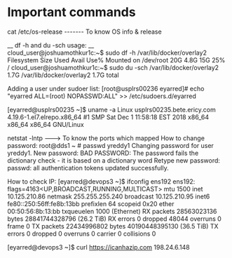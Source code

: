 # Important commands 
cat /etc/os-release   ------- To know OS info & release    

__ df -h and du -sch usage: __    
cloud_user@joshuamothkur1c:~$ sudo df -h /var/lib/docker/overlay2    
Filesystem      Size  Used Avail Use% Mounted on
/dev/root        20G  4.8G   15G  25% /
cloud_user@joshuamothkur1c:~$ sudo du -sch /var/lib/docker/overlay2
1.7G    /var/lib/docker/overlay2
1.7G    total

Adding a user under sudoer list:
[root@usplrs00236 eyarred]# echo "eyarred ALL=(root) NOPASSWD:ALL" >> /etc/sudoers.d/eyarred

[eyarred@usplrs00235 ~]$ uname -a
Linux usplrs00235.bete.ericy.com 4.19.6-1.el7.elrepo.x86_64 #1 SMP Sat Dec 1 11:58:18 EST 2018 x86_64 x86_64 x86_64 GNU/Linux

netstat -lntp   ---> To know the ports which mapped
How to change password:
root@dds1 ~ # passwd yreddy1
Changing password for user yreddy1.
New password:
BAD PASSWORD: The password fails the dictionary check - it is based on a dictionary word
Retype new password:
passwd: all authentication tokens updated successfully.

How to check IP:
[eyarred@devops3 ~]$ ifconfig ens192
ens192: flags=4163<UP,BROADCAST,RUNNING,MULTICAST>  mtu 1500
        inet 10.125.210.86  netmask 255.255.255.240  broadcast 10.125.210.95
        inet6 fe80::250:56ff:fe8b:13bb  prefixlen 64  scopeid 0x20<link>
        ether 00:50:56:8b:13:bb  txqueuelen 1000  (Ethernet)
        RX packets 28563023136  bytes 28841744328796 (26.2 TiB)
        RX errors 0  dropped 48044  overruns 0  frame 0
        TX packets 22434996802  bytes 40190448395130 (36.5 TiB)
        TX errors 0  dropped 0 overruns 0  carrier 0  collisions 0

[eyarred@devops3 ~]$ curl https://icanhazip.com
198.24.6.148



